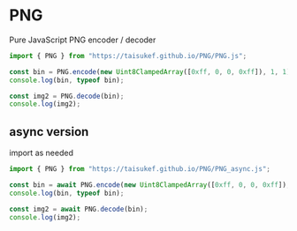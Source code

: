 # PNG

Pure JavaScript PNG encoder / decoder

```js
import { PNG } from "https://taisukef.github.io/PNG/PNG.js";

const bin = PNG.encode(new Uint8ClampedArray([0xff, 0, 0, 0xff]), 1, 1);
console.log(bin, typeof bin);

const img2 = PNG.decode(bin);
console.log(img2);
```

## async version

import as needed
```js
import { PNG } from "https://taisukef.github.io/PNG/PNG_async.js";

const bin = await PNG.encode(new Uint8ClampedArray([0xff, 0, 0, 0xff]), 1, 1);
console.log(bin, typeof bin);

const img2 = await PNG.decode(bin);
console.log(img2);
```

